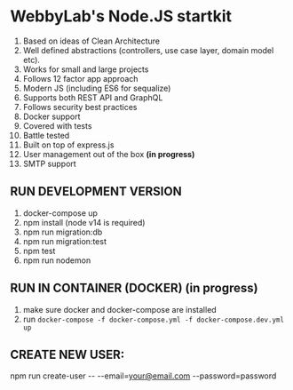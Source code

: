 # WebbyLab's Node.JS startkit

1. Based on ideas of Clean Architecture
2. Well defined abstractions (controllers, use case layer, domain model etc).
3. Works for small and large projects
4. Follows 12 factor app approach
5. Modern JS (including ES6 for sequalize)
6. Supports both REST API and GraphQL
7. Follows security best practices
8. Docker support
9. Covered with tests
10. Battle tested
11. Built on top of express.js
12. User management out of the box **(in progress)**
13. SMTP support


## RUN DEVELOPMENT VERSION
1. docker-compose up
2. npm install (node v14 is required)
3. npm run migration:db
4. npm run migration:test
5. npm test
6. npm run nodemon


## RUN IN CONTAINER (DOCKER) (in progress)
1. make sure docker and docker-compose are installed 
2. run `docker-compose -f docker-compose.yml -f docker-compose.dev.yml up`

## CREATE NEW USER:
npm run create-user -- --email=your@email.com --password=password
